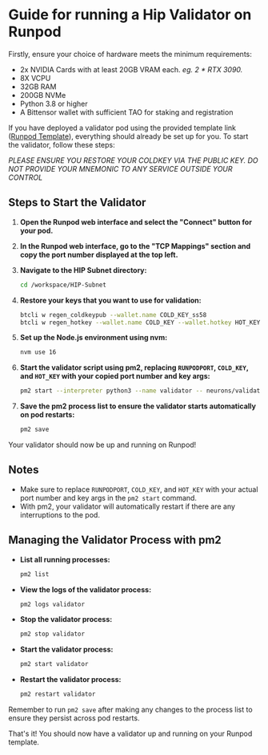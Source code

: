 # Guide for running a Hip Validator on Runpod

Firstly, ensure your choice of hardware meets the minimum requirements:
- 2x NVIDIA Cards with at least 20GB VRAM each. *eg. 2 * RTX 3090.*
- 8X VCPU
- 32GB RAM
- 200GB NVMe
- Python 3.8 or higher
- A Bittensor wallet with sufficient TAO for staking and registration

If you have deployed a validator pod using the provided template link ([Runpod Template](https://runpod.io/console/deploy?template=3h5nq2r5oi&ref=l9hlag5r)), everything should already be set up for you. To start the validator, follow these steps:

<em>PLEASE ENSURE YOU RESTORE YOUR COLDKEY VIA THE PUBLIC KEY. DO NOT PROVIDE YOUR MNEMONIC TO ANY SERVICE OUTSIDE YOUR CONTROL</em>

## Steps to Start the Validator

1. **Open the Runpod web interface and select the "Connect" button for your pod.**

2. **In the Runpod web interface, go to the "TCP Mappings" section and copy the port number displayed at the top left.**

3. **Navigate to the HIP Subnet directory:**
    ```bash
    cd /workspace/HIP-Subnet
    ```

4. **Restore your keys that you want to use for validation:**
    ```bash
    btcli w regen_coldkeypub --wallet.name COLD_KEY_ss58
    btcli w regen_hotkey --wallet.name COLD_KEY --wallet.hotkey HOT_KEY --mnemonic YOUR_MNEMONIC
    ```

5. **Set up the Node.js environment using nvm:**
    ```bash
    nvm use 16
    ```

6. **Start the validator script using pm2, replacing `RUNPODPORT`, `COLD_KEY`, and `HOT_KEY` with your copied port number and key args:**
    ```bash
    pm2 start --interpreter python3 --name validator -- neurons/validator.py --axon.port RUNPODPORT --wallet.name COLD_KEY --wallet.hotkey HOT_KEY --netuid 36 --logging.debug --logging.trace
    ```

7. **Save the pm2 process list to ensure the validator starts automatically on pod restarts:**
    ```bash
    pm2 save
    ```

Your validator should now be up and running on Runpod!

## Notes
- Make sure to replace `RUNPODPORT`, `COLD_KEY`, and `HOT_KEY` with your actual port number and key args in the `pm2 start` command.
- With pm2, your validator will automatically restart if there are any interruptions to the pod.

## Managing the Validator Process with pm2

- **List all running processes:**
    ```bash
    pm2 list
    ```

- **View the logs of the validator process:**
    ```bash
    pm2 logs validator
    ```

- **Stop the validator process:**
    ```bash
    pm2 stop validator
    ```

- **Start the validator process:**
    ```bash
    pm2 start validator
    ```

- **Restart the validator process:**
    ```bash
    pm2 restart validator
    ```

Remember to run `pm2 save` after making any changes to the process list to ensure they persist across pod restarts.

That's it! You should now have a validator up and running on your Runpod template.
